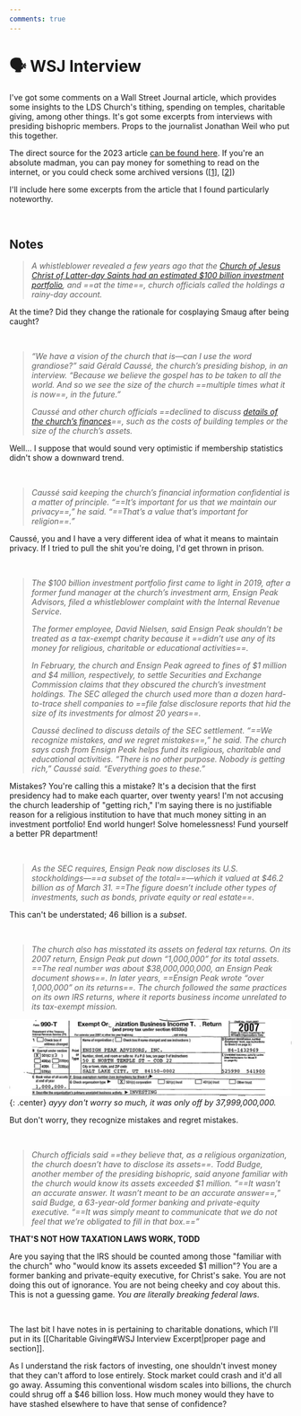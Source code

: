 ```yaml
---
comments: true
---
```

# 🗣 WSJ Interview
I've got some comments on a Wall Street Journal article, which provides some insights to the LDS Church's tithing, spending on temples, charitable giving, among other things. It's got some excerpts from interviews with presiding bishopric members. Props to the journalist Jonathan Weil who put this together. 

The direct source for the 2023 article [can be found here](https://www.wsj.com/articles/mormon-church-temple-spending-spree-utah-e167977f). If you're an absolute madman, you can pay money for something to read on the internet, or you could check some archived versions ([[1](https://archive.ph/eXtuj)], [[2](https://archive.is/20230724125802/https://www.wsj.com/articles/mormon-church-temple-spending-spree-utah-e167977f)])

I'll include here some excerpts from the article that I found particularly noteworthy.

&nbsp;

## Notes
> *A whistleblower revealed a few years ago that the [Church of Jesus Christ of Latter-day Saints had an estimated $100 billion investment portfolio](https://archive.is/o/BbqbV/https://www.wsj.com/articles/the-mormon-church-amassed-100-billion-it-was-the-best-kept-secret-in-the-investment-world-11581138011), and ==at the time==, church officials called the holdings a rainy-day account.*

At the time? Did they change the rationale for cosplaying Smaug after being caught?

&nbsp;

> *“We have a vision of the church that is—can I use the word grandiose?” said Gérald Caussé, the church’s presiding bishop, in an interview. “Because we believe the gospel has to be taken to all the world. And so we see the size of the church ==multiple times what it is now==, in the future.”*
>
> *Caussé and other church officials ==declined to discuss [details of the church’s finances](https://archive.is/o/BbqbV/https://www.wsj.com/articles/mormon-churchs-investment-arm-under-investigation-by-sec-dca77f9)==, such as the costs of building temples or the size of the church’s assets.*

Well... I suppose that would sound very optimistic if membership statistics didn't show a downward trend.

&nbsp;

> *Caussé said keeping the church’s financial information confidential is a matter of principle. “==It’s important for us that we maintain our privacy==,” he said. “==That’s a value that’s important for religion==.”*

Caussé, you and I have a very different idea of what it means to maintain privacy. If I tried to pull the shit you're doing, I'd get thrown in prison.

&nbsp;

> *The $100 billion investment portfolio first came to light in 2019, after a former fund manager at the church’s investment arm, Ensign Peak Advisors, filed a whistleblower complaint with the Internal Revenue Service.*
>
> *The former employee, David Nielsen, said Ensign Peak shouldn’t be treated as a tax-exempt charity because it ==didn’t use any of its money for religious, charitable or educational activities==.*
>
> *In February, the church and Ensign Peak agreed to fines of $1 million and $4 million, respectively, to settle Securities and Exchange Commission claims that they obscured the church’s investment holdings. The SEC alleged the church used more than a dozen hard-to-trace shell companies to ==file false disclosure reports that hid the size of its investments for almost 20 years==.*
>
> *Caussé declined to discuss details of the SEC settlement. “==We recognize mistakes, and we regret mistakes==,” he said. The church says cash from Ensign Peak helps fund its religious, charitable and educational activities. “There is no other purpose. Nobody is getting rich,” Caussé said. “Everything goes to these.”*

Mistakes? You're calling this a mistake? It's a decision that the first presidency had to make each quarter, over twenty years! I'm not accusing the church leadership of "getting rich," I'm saying there is no justifiable reason for a religious institution to have that much money sitting in an investment portfolio! End world hunger! Solve homelessness! Fund yourself a better PR department!

&nbsp;

> *As the SEC requires, Ensign Peak now discloses its U.S. stockholdings—==a subset of the total==—which it valued at $46.2 billion as of March 31. ==The figure doesn’t include other types of investments, such as bonds, private equity or real estate==.*

This can't be understated; 46 billion is a *subset*.

&nbsp;

> *The church also has misstated its assets on federal tax returns. On its 2007 return, Ensign Peak put down “1,000,000” for its total assets. ==The real number was about $38,000,000,000, an Ensign Peak document shows==. In later years, ==Ensign Peak wrote “over 1,000,000” on its returns==. The church followed the same practices on its own IRS returns, where it reports business income unrelated to its tax-exempt mission.*

![image](/img/1mill.jpg){: .center}
*ayyy don't worry so much, it was only off by 37,999,000,000.*

But don't worry, they recognize mistakes and regret mistakes.

&nbsp;

> *Church officials said ==they believe that, as a religious organization, the church doesn’t have to disclose its assets==. Todd Budge, another member of the presiding bishopric, said anyone familiar with the church would know its assets exceeded $1 million. “==It wasn’t an accurate answer. It wasn’t meant to be an accurate answer==,” said Budge, a 63-year-old former banking and private-equity executive. “==It was simply meant to communicate that we do not feel that we’re obligated to fill in that box.==”*

**THAT'S NOT HOW TAXATION LAWS WORK, TODD**

Are you saying that the IRS should be counted among those "familiar with the church" who "would know its assets exceeded $1 million"? You are a former banking and private-equity executive, for Christ's sake. You are not doing this out of ignorance. You are not being cheeky and coy about this. This is not a guessing game. *You are literally breaking federal laws*.

&nbsp;

The last bit I have notes in is pertaining to charitable donations, which I'll put in its [[Charitable Giving#WSJ Interview Excerpt|proper page and section]].

As I understand the risk factors of investing, one shouldn't invest money that they can't afford to lose entirely. Stock market could crash and it'd all go away. Assuming this conventional wisdom scales into billions, the church could shrug off a $46 billion loss. How much money would they have to have stashed elsewhere to have that sense of confidence?